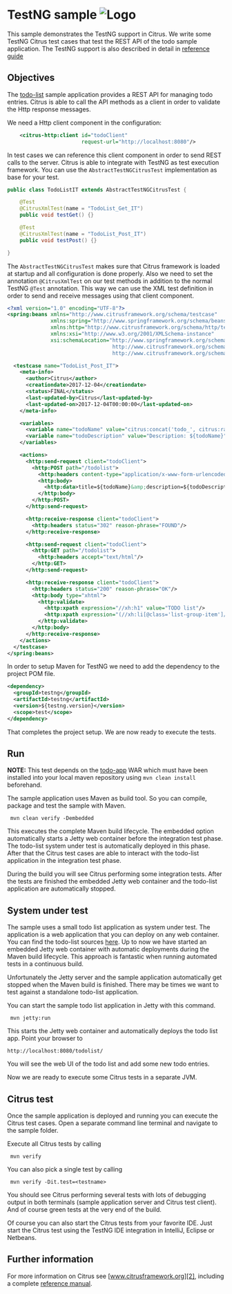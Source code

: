 TestNG sample ![Logo][1]
==============

This sample demonstrates the TestNG support in Citrus. We write some TestNG Citrus test cases that test the REST API of the todo sample application. The TestNG support is
also described in detail in [reference guide][4]

Objectives
---------

The [todo-list](../todo-app/README.md) sample application provides a REST API for managing todo entries.
Citrus is able to call the API methods as a client in order to validate the Http response messages.

We need a Http client component in the configuration:

```xml
    <citrus-http:client id="todoClient"
                        request-url="http://localhost:8080"/>
```
    
In test cases we can reference this client component in order to send REST calls to the server. Citrus is able to integrate with TestNG as test execution framework. You can use
the `AbstractTestNGCitrusTest` implementation as base for your test.
    
```java
public class TodoListIT extends AbstractTestNGCitrusTest {

    @Test
    @CitrusXmlTest(name = "TodoList_Get_IT")
    public void testGet() {}

    @Test
    @CitrusXmlTest(name = "TodoList_Post_IT")
    public void testPost() {}

}      
```
        
The `AbstractTestNGCitrusTest` makes sure that Citrus framework is loaded at startup and all configuration is done properly. Also we need to set the annotation `@CitrusXmlTest` on our test methods in
addition to the normal TestNG `@Test` annotation. This way we can use the XML test definition in order to send and receive messages using that client component. 

```xml
<?xml version="1.0" encoding="UTF-8"?>
<spring:beans xmlns="http://www.citrusframework.org/schema/testcase"
              xmlns:spring="http://www.springframework.org/schema/beans"
              xmlns:http="http://www.citrusframework.org/schema/http/testcase"
              xmlns:xsi="http://www.w3.org/2001/XMLSchema-instance"
              xsi:schemaLocation="http://www.springframework.org/schema/beans http://www.springframework.org/schema/beans/spring-beans.xsd
                                  http://www.citrusframework.org/schema/testcase http://www.citrusframework.org/schema/testcase/citrus-testcase.xsd
                                  http://www.citrusframework.org/schema/http/testcase http://www.citrusframework.org/schema/http/testcase/citrus-http-testcase.xsd">

  <testcase name="TodoList_Post_IT">
    <meta-info>
      <author>Citrus</author>
      <creationdate>2017-12-04</creationdate>
      <status>FINAL</status>
      <last-updated-by>Citrus</last-updated-by>
      <last-updated-on>2017-12-04T00:00:00</last-updated-on>
    </meta-info>

    <variables>
      <variable name="todoName" value="citrus:concat('todo_', citrus:randomNumber(4))"/>
      <variable name="todoDescription" value="Description: ${todoName}"/>
    </variables>

    <actions>
      <http:send-request client="todoClient">
        <http:POST path="/todolist">
          <http:headers content-type="application/x-www-form-urlencoded"/>
          <http:body>
            <http:data>title=${todoName}&amp;description=${todoDescription}</http:data>
          </http:body>
        </http:POST>
      </http:send-request>

      <http:receive-response client="todoClient">
        <http:headers status="302" reason-phrase="FOUND"/>
      </http:receive-response>

      <http:send-request client="todoClient">
        <http:GET path="/todolist">
          <http:headers accept="text/html"/>
        </http:GET>
      </http:send-request>

      <http:receive-response client="todoClient">
        <http:headers status="200" reason-phrase="OK"/>
        <http:body type="xhtml">
          <http:validate>
            <http:xpath expression="//xh:h1" value="TODO list"/>
            <http:xpath expression="(//xh:li[@class='list-group-item']/xh:span)[last()]" value="${todoName}"/>
          </http:validate>
        </http:body>
      </http:receive-response>
    </actions>
  </testcase>
</spring:beans>
```

In order to setup Maven for TestNG we need to add the dependency to the project POM file.

```xml
<dependency>
  <groupId>testng</groupId>
  <artifactId>testng</artifactId>
  <version>${testng.version}</version>
  <scope>test</scope>
</dependency>    
```
       
That completes the project setup. We are now ready to execute the tests.
       
Run
---------

**NOTE:** This test depends on the [todo-app](../todo-app/) WAR which must have been installed into your local maven repository using `mvn clean install` beforehand.

The sample application uses Maven as build tool. So you can compile, package and test the
sample with Maven.
 
     mvn clean verify -Dembedded
    
This executes the complete Maven build lifecycle. The embedded option automatically starts a Jetty web
container before the integration test phase. The todo-list system under test is automatically deployed in this phase.
After that the Citrus test cases are able to interact with the todo-list application in the integration test phase.

During the build you will see Citrus performing some integration tests.
After the tests are finished the embedded Jetty web container and the todo-list application are automatically stopped.

System under test
---------

The sample uses a small todo list application as system under test. The application is a web application
that you can deploy on any web container. You can find the todo-list sources [here](../todo-app). Up to now we have started an 
embedded Jetty web container with automatic deployments during the Maven build lifecycle. This approach is fantastic 
when running automated tests in a continuous build.
  
Unfortunately the Jetty server and the sample application automatically get stopped when the Maven build is finished. 
There may be times we want to test against a standalone todo-list application.  

You can start the sample todo list application in Jetty with this command.

     mvn jetty:run

This starts the Jetty web container and automatically deploys the todo list app. Point your browser to
 
    http://localhost:8080/todolist/

You will see the web UI of the todo list and add some new todo entries.

Now we are ready to execute some Citrus tests in a separate JVM.

Citrus test
---------

Once the sample application is deployed and running you can execute the Citrus test cases.
Open a separate command line terminal and navigate to the sample folder.

Execute all Citrus tests by calling

     mvn verify

You can also pick a single test by calling

     mvn verify -Dit.test=<testname>

You should see Citrus performing several tests with lots of debugging output in both terminals (sample application server
and Citrus test client). And of course green tests at the very end of the build.

Of course you can also start the Citrus tests from your favorite IDE.
Just start the Citrus test using the TestNG IDE integration in IntelliJ, Eclipse or Netbeans.

Further information
---------

For more information on Citrus see [www.citrusframework.org][2], including
a complete [reference manual][3].

 [1]: https://www.citrusframework.org/img/brand-logo.png "Citrus"
 [2]: https://www.citrusframework.org
 [3]: https://www.citrusframework.org/reference/html/
 [4]: https://www.citrusframework.org/reference/html#run-with-testng